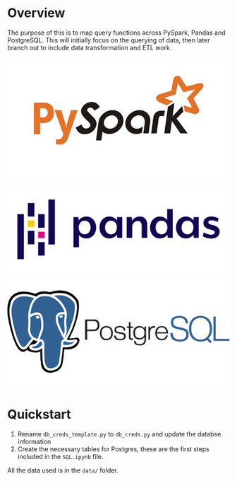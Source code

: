 # Overview
The purpose of this is to map query functions across PySpark, Pandas and PostgreSQL.
This will initially focus on the querying of data, then later branch out to include data transformation and ETL work. 

![pyspark](img/pyspark.jpeg) ![pandas](img/pandas.png) ![postgresql](img/postgresql.png)

# Quickstart
1. Rename `db_creds_template.py` to `db_creds.py` and update the databse information
2. Create the necessary tables for Postgres, these are the first steps included in the `SQL.ipynb` file.

All the data used is in the `data/` folder. 
